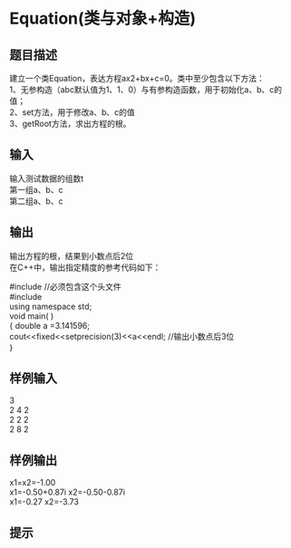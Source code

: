  # Equation(类与对象+构造)  
  
 ## 题目描述  
 建立一个类Equation，表达方程ax2+bx+c=0。类中至少包含以下方法：  
 1、无参构造（abc默认值为1、1、0）与有参构造函数，用于初始化a、b、c的值；  
 2、set方法，用于修改a、b、c的值  
 3、getRoot方法，求出方程的根。  
   
 ## 输入  
 输入测试数据的组数t  
 第一组a、b、c  
 第二组a、b、c  
 ## 输出  
 输出方程的根，结果到小数点后2位  
 在C++中，输出指定精度的参考代码如下：  
   
 #include <iomanip> //必须包含这个头文件  
 #include <iostream>  
 using namespace std;  
 void main( )  
 { double a =3.141596;  
 cout<<fixed<<setprecision(3)<<a<<endl;  //输出小数点后3位  
 ｝  
   
 ## 样例输入  
 3  
 2 4 2  
 2 2 2  
 2 8 2  
 ## 样例输出  
 x1=x2=-1.00  
 x1=-0.50+0.87i x2=-0.50-0.87i  
 x1=-0.27 x2=-3.73  
 ## 提示  
   
  
